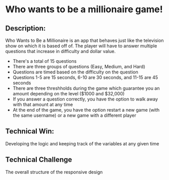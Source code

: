 # Who wants to be a millionaire game!

## Description: 
Who Wants to Be a Millionaire is an app that behaves just like the television show on which it is based off of.
The player will have to answer multiple questions that increase in difficulty and dollar value.

* There's a total of 15 questions
* There are three groups of questions (Easy, Medium, and Hard)
* Questions are timed based on the difficulty on the question
* Questions 1-5 are 15 seconds, 6-10 are 30 seconds, and 11-15 are 45 seconds
* There are three threshholds during the game which guarantee you an amount depending on the level ($1000 and $32,000)
* If you answer a question correctly, you have the option to walk away with that amount at any time
* At the end of the game, you have the option restart a new game (with the same username) or a new game with a different player

## Technical Win:

Developing the logic and keeping track of the variables at any given time

## Technical Challenge

The overall structure of the responsive design
